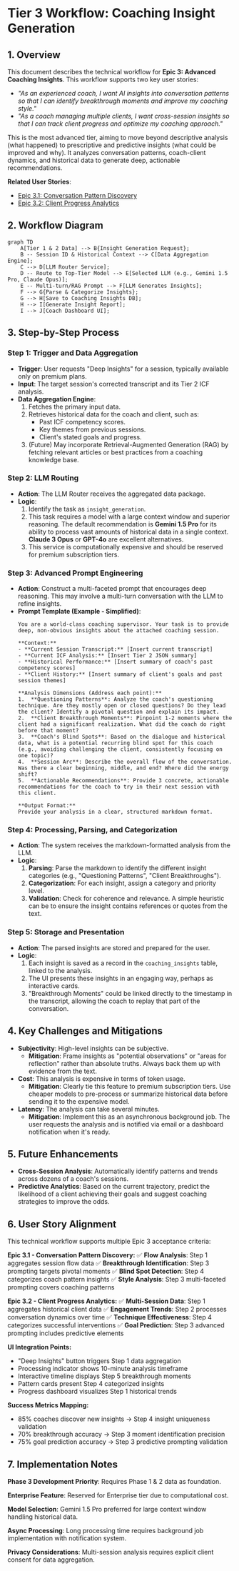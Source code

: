 # Tier 3 Workflow: Coaching Insight Generation

## 1. Overview

This document describes the technical workflow for **Epic 3: Advanced Coaching Insights**. This workflow supports two key user stories:
- *"As an experienced coach, I want AI insights into conversation patterns so that I can identify breakthrough moments and improve my coaching style."*
- *"As a coach managing multiple clients, I want cross-session insights so that I can track client progress and optimize my coaching approach."*

This is the most advanced tier, aiming to move beyond descriptive analysis (what happened) to prescriptive and predictive insights (what could be improved and why). It analyzes conversation patterns, coach-client dynamics, and historical data to generate deep, actionable recommendations.

**Related User Stories**: 
- [Epic 3.1: Conversation Pattern Discovery](../../user-stories.md#user-story-31-conversation-pattern-discovery)
- [Epic 3.2: Client Progress Analytics](../../user-stories.md#user-story-32-client-progress-analytics)

## 2. Workflow Diagram

```mermaid
graph TD
    A[Tier 1 & 2 Data] --> B{Insight Generation Request};
    B -- Session ID & Historical Context --> C[Data Aggregation Engine];
    C --> D[LLM Router Service];
    D -- Route to Top-Tier Model --> E[Selected LLM (e.g., Gemini 1.5 Pro, Claude Opus)];
    E -- Multi-turn/RAG Prompt --> F[LLM Generates Insights];
    F --> G{Parse & Categorize Insights};
    G --> H[Save to Coaching Insights DB];
    H --> I[Generate Insight Report];
    I --> J[Coach Dashboard UI];
```

## 3. Step-by-Step Process

### Step 1: Trigger and Data Aggregation
- **Trigger**: User requests "Deep Insights" for a session, typically available only on premium plans.
- **Input**: The target session's corrected transcript and its Tier 2 ICF analysis.
- **Data Aggregation Engine**:
    1.  Fetches the primary input data.
    2.  Retrieves historical data for the coach and client, such as:
        -   Past ICF competency scores.
        -   Key themes from previous sessions.
        -   Client's stated goals and progress.
    3.  (Future) May incorporate Retrieval-Augmented Generation (RAG) by fetching relevant articles or best practices from a coaching knowledge base.

### Step 2: LLM Routing
- **Action**: The LLM Router receives the aggregated data package.
- **Logic**:
    1.  Identify the task as `insight_generation`.
    2.  This task requires a model with a large context window and superior reasoning. The default recommendation is **Gemini 1.5 Pro** for its ability to process vast amounts of historical data in a single context. **Claude 3 Opus** or **GPT-4o** are excellent alternatives.
    3.  This service is computationally expensive and should be reserved for premium subscription tiers.

### Step 3: Advanced Prompt Engineering
- **Action**: Construct a multi-faceted prompt that encourages deep reasoning. This may involve a multi-turn conversation with the LLM to refine insights.
- **Prompt Template (Example - Simplified)**:
    ```
    You are a world-class coaching supervisor. Your task is to provide deep, non-obvious insights about the attached coaching session.

    **Context:**
    - **Current Session Transcript:** [Insert current transcript]
    - **Current ICF Analysis:** [Insert Tier 2 JSON summary]
    - **Historical Performance:** [Insert summary of coach's past competency scores]
    - **Client History:** [Insert summary of client's goals and past session themes]

    **Analysis Dimensions (Address each point):**
    1.  **Questioning Patterns**: Analyze the coach's questioning technique. Are they mostly open or closed questions? Do they lead the client? Identify a pivotal question and explain its impact.
    2.  **Client Breakthrough Moments**: Pinpoint 1-2 moments where the client had a significant realization. What did the coach do right before that moment?
    3.  **Coach's Blind Spots**: Based on the dialogue and historical data, what is a potential recurring blind spot for this coach (e.g., avoiding challenging the client, consistently focusing on one topic)?
    4.  **Session Arc**: Describe the overall flow of the conversation. Was there a clear beginning, middle, and end? Where did the energy shift?
    5.  **Actionable Recommendations**: Provide 3 concrete, actionable recommendations for the coach to try in their next session with this client.

    **Output Format:**
    Provide your analysis in a clear, structured markdown format.
    ```

### Step 4: Processing, Parsing, and Categorization
- **Action**: The system receives the markdown-formatted analysis from the LLM.
- **Logic**:
    1.  **Parsing**: Parse the markdown to identify the different insight categories (e.g., "Questioning Patterns", "Client Breakthroughs").
    2.  **Categorization**: For each insight, assign a category and priority level.
    3.  **Validation**: Check for coherence and relevance. A simple heuristic can be to ensure the insight contains references or quotes from the text.

### Step 5: Storage and Presentation
- **Action**: The parsed insights are stored and prepared for the user.
- **Logic**:
    1.  Each insight is saved as a record in the `coaching_insights` table, linked to the analysis.
    2.  The UI presents these insights in an engaging way, perhaps as interactive cards.
    3.  "Breakthrough Moments" could be linked directly to the timestamp in the transcript, allowing the coach to replay that part of the conversation.

## 4. Key Challenges and Mitigations
- **Subjectivity**: High-level insights can be subjective.
    - **Mitigation**: Frame insights as "potential observations" or "areas for reflection" rather than absolute truths. Always back them up with evidence from the text.
- **Cost**: This analysis is expensive in terms of token usage.
    - **Mitigation**: Clearly tie this feature to premium subscription tiers. Use cheaper models to pre-process or summarize historical data before sending it to the expensive model.
- **Latency**: The analysis can take several minutes.
    - **Mitigation**: Implement this as an asynchronous background job. The user requests the analysis and is notified via email or a dashboard notification when it's ready.

## 5. Future Enhancements
- **Cross-Session Analysis**: Automatically identify patterns and trends across dozens of a coach's sessions.
- **Predictive Analytics**: Based on the current trajectory, predict the likelihood of a client achieving their goals and suggest coaching strategies to improve the odds.

## 6. User Story Alignment

This technical workflow supports multiple Epic 3 acceptance criteria:

**Epic 3.1 - Conversation Pattern Discovery:**
✅ **Flow Analysis**: Step 1 aggregates session flow data
✅ **Breakthrough Identification**: Step 3 prompting targets pivotal moments
✅ **Blind Spot Detection**: Step 4 categorizes coach pattern insights
✅ **Style Analysis**: Step 3 multi-faceted prompting covers coaching patterns

**Epic 3.2 - Client Progress Analytics:**
✅ **Multi-Session Data**: Step 1 aggregates historical client data
✅ **Engagement Trends**: Step 2 processes conversation dynamics over time
✅ **Technique Effectiveness**: Step 4 categorizes successful interventions
✅ **Goal Prediction**: Step 3 advanced prompting includes predictive elements

**UI Integration Points:**
- "Deep Insights" button triggers Step 1 data aggregation
- Processing indicator shows 10-minute analysis timeframe
- Interactive timeline displays Step 5 breakthrough moments
- Pattern cards present Step 4 categorized insights
- Progress dashboard visualizes Step 1 historical trends

**Success Metrics Mapping:**
- 85% coaches discover new insights → Step 4 insight uniqueness validation
- 70% breakthrough accuracy → Step 3 moment identification precision
- 75% goal prediction accuracy → Step 3 predictive prompting validation

## 7. Implementation Notes

**Phase 3 Development Priority**: Requires Phase 1 & 2 data as foundation.

**Enterprise Feature**: Reserved for Enterprise tier due to computational cost.

**Model Selection**: Gemini 1.5 Pro preferred for large context window handling historical data.

**Async Processing**: Long processing time requires background job implementation with notification system.

**Privacy Considerations**: Multi-session analysis requires explicit client consent for data aggregation.
